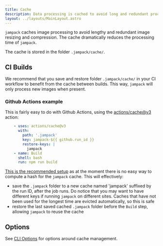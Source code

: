 ```yaml
---
title: Cache
description: Data processing is cached to avoid long and redundant processing.
layout: ../layouts/MainLayout.astro
---
```


`jampack` caches image processing to avoid lengthy and redundant image resizing and compression.
The cache dramatically reduces the processing time of `jampack`.

The cache is stored in the folder `.jampack/cache/`.

## CI Builds

We recommend that you save and restore folder `.jampack/cache/` in your CI workflow
to benefit from the cache between builds. This way, `jampack` will only process new images when present.

### Github Actions example

This is fairly easy to do with Github Actions, using the [actions/cache@v3](https://github.com/actions/cache) action:

```yml
    - uses: actions/cache@v3
      with:
        path: '.jampack'
        key: jampack-${{ github.run_id }}
        restore-keys: |
          jampack
    - name: Build
      shell: bash
      run: npm run build
```

[This is the recommended setup](https://github.com/actions/cache/blob/main/tips-and-workarounds.md#update-a-cache) as at the moment there is no easy way to compute a hash for the `jampack` cache. This will effectively:
- save the `.jampack` folder to a new cache named 'jampack' suffixed by the run ID, after the job runs. Do notice that you may want to have different keys if running `jampack` on different sites. Caches that have not been used for the longest time are evicted automatically, so this is safe
- restore the last saved cached `.jampack` folder before the `Build` step, allowing `jampack` to reuse the cache

## Options

See [CLI Options](./cli-options/) for options around cache management.
